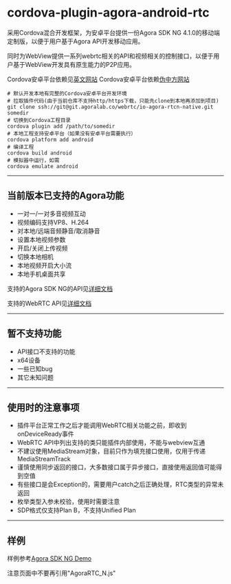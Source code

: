# cordova-plugin-agora-android-rtc

采用Cordova混合开发框架，为安卓平台提供一份Agora SDK NG 4.1.0的移动端定制版，以便于用户基于Agora API开发移动应用。

同时为WebView提供一系列webrtc相关的API和视频相关的控制接口，以便于用户基于WebView开发具有原生能力的P2P应用。

Cordova安卓平台依赖见[英文网站](https://cordova.apache.org/docs/en/latest/guide/platforms/android/)
Cordova安卓平台依赖[伪中方网站](https://cordova.apache.org/docs/zh-cn/latest/guide/platforms/android/)

``` shell
# 默认开发本地有完整的Cordova安卓平台开发环境
# 拉取插件代码(由于当前仓库不支持http/https下载，只能先clone到本地再添加到项目)
git clone ssh://git@git.agoralab.co/webrtc/io-agora-rtcn-native.git somedir
# 切换到Cordova工程目录
cordova plugin add /path/to/somedir
# 本地工程支持安卓平台（如果没有安卓平台需要执行）
cordova platform add android
# 编译工程
cordova build android
# 模拟器中运行，如需
cordova emulate android
```

---

## 当前版本已支持的Agora功能

- 一对一/一对多音视频互动
- 视频编码支持VP8、H.264
- 对本地/远端音频静音/取消静音
- 设置本地视频参数
- 开启/关闭上传视频
- 切换本地相机
- 本地视频开启大小流
- 本地手机桌面共享

支持的Agora SDK NG的API见[详细文档](./Supported_Agora_API.md)

支持的WebRTC API见[详细文档](./Supported_WebRTC_API.md)

---

## 暂不支持功能

- API接口不支持的功能
- x64设备
- 一些已知bug
- 其它未知问题

---

## 使用时的注意事项

- 插件平台正常工作之后才能调用WebRTC相关功能之前，即收到onDeviceReady事件
- WebRTC API中列出支持的类只能插件内部使用，不能与webview互通
- 不建议使用MediaStream对象，目前只作为填充接口使用，仅用于传递MediaStreamTrack
- 谨慎使用同步返回的接口，大多数接口属于异步接口，直接使用返回值可能得到空值
- 有些接口是会Exception的，需要用户catch之后正确处理，RTC类型的异常未返回
- 枚举类型入参未校验，使用时需要注意
- SDP格式仅支持Plan B，不支持Unified Plan

---

## 样例

样例参考[Agora SDK NG Demo](https://agoraio-community.github.io/AgoraWebSDK-NG/demo/)

注意页面中不要再引用"AgoraRTC_N.js"
